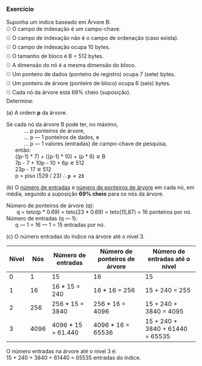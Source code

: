 ### Exercício

Suponha um índice baseado em Árvore B:<br>
&#x26BE; O campo de indexação é um campo-chave.<br>
&#x26BE; O campo de indexação não é o campo de ordenação (caso exista).<br>
&#x26BE; O campo de indexação ocupa 10 bytes.<br>
&#x26BE; O tamanho de bloco é B = 512 bytes.<br>
&#x26BE; A dimensão do nó é a mesma dimensão do bloco.<br>
&#x26BE; Um ponteiro de dados (ponteiro de registro) ocupa 7 (sete) bytes.<br>
&#x26BE; Um ponteiro de árvore (ponteiro de bloco) ocupa 6 (seis) bytes.<br>
&#x26BE; Cada nó da árvore está 69% cheio (suposição).<br>
Determine:

(a) A </ins>ordem **p**</ins> da árvore.

Se cada nó da árvore B pode ter, no máximo,<br>
&nbsp;&nbsp;&nbsp;&nbsp;&nbsp;&nbsp;&nbsp;&nbsp;&nbsp;&nbsp;&nbsp;&nbsp;... p ponteiros de árvore,<br>
&nbsp;&nbsp;&nbsp;&nbsp;&nbsp;&nbsp;&nbsp;&nbsp;&nbsp;&nbsp;&nbsp;&nbsp;... p &#8212; 1 ponteiros de dados, e<br>
&nbsp;&nbsp;&nbsp;&nbsp;&nbsp;&nbsp;&nbsp;&nbsp;&nbsp;&nbsp;&nbsp;&nbsp;... p &#8212; 1 valores (entradas) de campo-chave de pesquisa,<br>
&nbsp;&nbsp;&nbsp;&nbsp;&nbsp;&nbsp;então:<br>
&nbsp;&nbsp;&nbsp;&nbsp;&nbsp;&nbsp;((p-1) * 7) + ((p-1) * 10) + (p * 6) &#8924; B<br>
&nbsp;&nbsp;&nbsp;&nbsp;&nbsp;&nbsp;7p - 7 + 10p - 10 + 6p &#8924; 512<br>
&nbsp;&nbsp;&nbsp;&nbsp;&nbsp;&nbsp;23p - 17 &#8924; 512<br>
&nbsp;&nbsp;&nbsp;&nbsp;&nbsp;&nbsp;p = piso (529 / 23) &#8756; **`p = 23`**

(b) O <ins>número de entradas</ins> e <ins>número de ponteiros de árvore</ins> em cada nó, em média, segundo a suposição **69% cheio** para os nós da árvore.

Número de ponteiros de árvore (q):<br>
&nbsp;&nbsp;&nbsp;&nbsp;&nbsp;&nbsp; q = teto(p * 0.69) = teto(23 * 0.69) = teto(15,87) = 16 ponteiros por nó.<br>
Número de entradas (q &#8212; 1):<br>
&nbsp;&nbsp;&nbsp;&nbsp;&nbsp;&nbsp;q &#8212; 1 = 16 &#8212; 1 = 15 entradas por nó.

(c) O número entradas do índice na árvore até o nível 3.

|Nível|Nós|Número de entradas|Número de ponteiros de árvore|Número de entradas até o nível|
|-|-|-|-|-|
|0|1|15|16|15|
|1|16|16 * 15 = 240|16 * 16 = 256|15 + 240 = 255|
|2|256|256 * 15 = 3840|256 * 16 = 4096|15 + 240 + 3840 = 4095|
|3|4096|4096 * 15 = 61.440|4096 * 16 = 65536|15 + 240 + 3840 + 61440 = 65535|

O número entradas na árvore até o nível 3 é:<br>
15 + 240 + 3840 + 61440 = 65535 entradas do índice.

